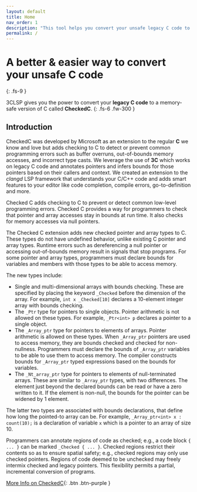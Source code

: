 ```yaml
---
layout: default
title: Home
nav_order: 1
description: "This tool helps you convert your unsafe legacy C code to a more memory safe C code"
permalink: /
---
```


# A better &  easier way to convert your unsafe C code
{: .fs-9 }

3CLSP gives you the power to convert your **legacy C code** to a memory-safe version of C called **CheckedC**. 
{: .fs-6 .fw-300 }

## Introduction
CheckedC was developed by Microsoft as an extension to the regular **C** we know and love but adds checking to C to detect or prevent common programming errors such as buffer overruns, out-of-bounds memory accesses, and incorrect type casts. We leverage the use of **3C** which works on legacy C code and annotates pointers and infers bounds for those pointers based on their callers and context. We created an extension to the _clangd_ LSP framework that understands your C/C++ code and adds smart features to your editor like code completion, compile errors, go-to-definition and more.

Checked C adds checking to C to prevent or detect common low-level programming errors. Checked C provides a way for programmers to check that pointer and array accesses stay in bounds at run time. It also checks for memory accesses via null pointers. 

The Checked C extension adds new checked pointer and array types to C. These types do not have undefined behavior, unlike existing C pointer and array types. Runtime errors such as dereferencing a null pointer or accessing out-of-bounds memory result in signals that stop programs. For some pointer and array types, programmers must declare bounds for variables and members with those types to be able to access memory.

The new types include: 
* Single and multi-dimensional arrays with bounds checking. These are specified by placing the keyword `_Checked` before the dimension of the array. For example, `int x _Checked[10]` declares a 10-element integer array with bounds checking.
* The `_Ptr` type for pointers to single objects. Pointer arithmetic is not allowed on these types. For example, `_Ptr<int> p` declares a pointer to a single object.
* The `_Array_ptr` type for pointers to elements of arrays. Pointer arithmetic is allowed on these types. When `_Array_ptr` pointers are used to access memory, they are bounds checked and checked for non-nullness. Programmers must declare the bounds of `_Array_ptr` variables to be able to use them to access memory. The compiler constructs bounds for `_Array_ptr` typed expressions based on the bounds for variables.
* The `_Nt_array_ptr` type for pointers to elements of null-terminated arrays. These are similar to `_Array_ptr` types, with two differences. The element just beyond the declared bounds can be read or have a zero written to it. If the element is non-null, the bounds for the pointer can be widened by 1 element.

The latter two types are associated with bounds declarations, that define how long the pointed-to array can be. For example, `_Array_ptr<int> x : count(10);` is a declaration of variable `x` which is a pointer to an array of size 10.

Programmers can annotate regions of code as checked; e.g., a code block `{ ... }` can be marked `_Checked { ... }`. Checked regions restrict their contents so as to ensure spatial safety; e.g., checked regions may only use checked pointers. Regions of code deemed to be unchecked may freely intermix checked and legacy pointers. This flexibility permits a partial, incremental conversion of programs.

[More Info on CheckedC](https://github.com/secure-sw-dev/checkedc/wiki){: .btn .btn-purple }